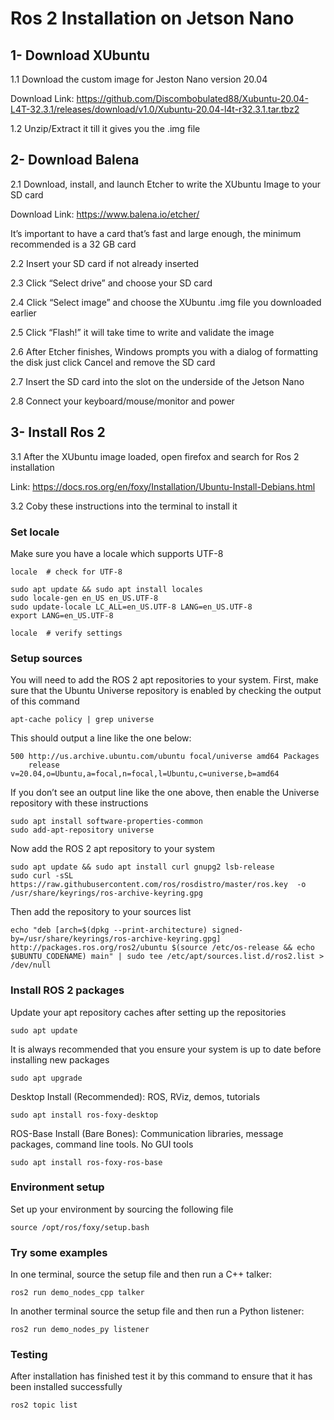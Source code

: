 
# Ros 2 Installation on Jetson Nano

## 1- Download XUbuntu
1.1	Download the custom image for Jeston Nano version 20.04

Download Link: https://github.com/Discombobulated88/Xubuntu-20.04-L4T-32.3.1/releases/download/v1.0/Xubuntu-20.04-l4t-r32.3.1.tar.tbz2

1.2 Unzip/Extract it till it gives you the .img file

## 2- Download Balena
2.1 Download, install, and launch Etcher to write the XUbuntu Image to your SD card

Download Link: https://www.balena.io/etcher/

It’s important to have a card that’s fast and large enough, the minimum recommended is a 32 GB card

2.2 Insert your SD card if not already inserted

2.3 Click “Select drive” and choose your SD card

2.4 Click “Select image” and choose the XUbuntu .img file you downloaded earlier

2.5 Click “Flash!” it will take time to write and validate the image

2.6 After Etcher finishes, Windows prompts you with a dialog of formatting the disk just click Cancel and remove the SD card

2.7 Insert the SD card into the slot on the underside of the Jetson Nano

2.8 Connect your keyboard/mouse/monitor and power

## 3- Install Ros 2
3.1 After the XUbuntu image loaded, open firefox and search for Ros 2 installation

Link: https://docs.ros.org/en/foxy/Installation/Ubuntu-Install-Debians.html

3.2	Coby these instructions into the terminal to install it 
### Set locale
Make sure you have a locale which supports UTF-8
```
locale  # check for UTF-8

sudo apt update && sudo apt install locales
sudo locale-gen en_US en_US.UTF-8
sudo update-locale LC_ALL=en_US.UTF-8 LANG=en_US.UTF-8
export LANG=en_US.UTF-8

locale  # verify settings
```

### Setup sources
You will need to add the ROS 2 apt repositories to your system. First, make sure that the Ubuntu Universe repository is enabled by checking the output of this command
```
apt-cache policy | grep universe
```
This should output a line like the one below:
```
500 http://us.archive.ubuntu.com/ubuntu focal/universe amd64 Packages
    release v=20.04,o=Ubuntu,a=focal,n=focal,l=Ubuntu,c=universe,b=amd64
```
If you don’t see an output line like the one above, then enable the Universe repository with these instructions
```
sudo apt install software-properties-common
sudo add-apt-repository universe
```
Now add the ROS 2 apt repository to your system
```
sudo apt update && sudo apt install curl gnupg2 lsb-release
sudo curl -sSL https://raw.githubusercontent.com/ros/rosdistro/master/ros.key  -o /usr/share/keyrings/ros-archive-keyring.gpg
```
Then add the repository to your sources list
```
echo "deb [arch=$(dpkg --print-architecture) signed-by=/usr/share/keyrings/ros-archive-keyring.gpg] http://packages.ros.org/ros2/ubuntu $(source /etc/os-release && echo $UBUNTU_CODENAME) main" | sudo tee /etc/apt/sources.list.d/ros2.list > /dev/null
```
### Install ROS 2 packages
Update your apt repository caches after setting up the repositories
```
sudo apt update
```
It is always recommended that you ensure your system is up to date before installing new packages
```
sudo apt upgrade
```
Desktop Install (Recommended): ROS, RViz, demos, tutorials
```
sudo apt install ros-foxy-desktop
```
ROS-Base Install (Bare Bones): Communication libraries, message packages, command line tools. No GUI tools
```
sudo apt install ros-foxy-ros-base
```
### Environment setup
Set up your environment by sourcing the following file
```
source /opt/ros/foxy/setup.bash
```
### Try some examples
In one terminal, source the setup file and then run a C++ talker:
```
ros2 run demo_nodes_cpp talker
```
In another terminal source the setup file and then run a Python listener:
```
ros2 run demo_nodes_py listener
```
### Testing
After installation has finished test it by this command to ensure that it has been installed successfully
```
ros2 topic list
```
